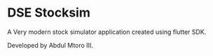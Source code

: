 # DSE Stocksim

A Very modern stock simulator application created using flutter SDK.

Developed by Abdul Mtoro III.
